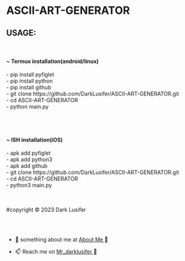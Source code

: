 # ASCII-ART-GENERATOR

<h2 color="red" >USAGE:</h2>
<br>     <h4> ~ Termux installation(android/linux) </h4>
   - pip install pyfiglet <br>
   - pip install python <br>
   - pip install github <br>
   - git clone https://github.com/DarkLusifer/ASCII-ART-GENERATOR.git <br>
   - cd ASCII-ART-GENERATOR <br>
   - python main.py <br> 
  <br>
  <br>
 <br>     <h4> ~ ISH installation(iOS) </h4>
   - apk add pyfiglet <br>
   - apk add python3 <br>
   - apk add github <br>
   - git clone https://github.com/DarkLusifer/ASCII-ART-GENERATOR.git <br>
   - cd ASCII-ART-GENERATOR <br>
   - python3 main.py <br>
  <br>
  <br>
  <p color="red"> #copyright © 2023 Dark Lusifer </P>
  <br>
  <br>
  
  
  
<p>

  - 💬 something about me at <a href="https://t.me/about_DarkLusifer"> About Me </a> 

  - 📫 Reach me on <a href="https://t.me/Mr_darklusifer"> Mr_darklusifer </a> 


<p align="left">
</p>
